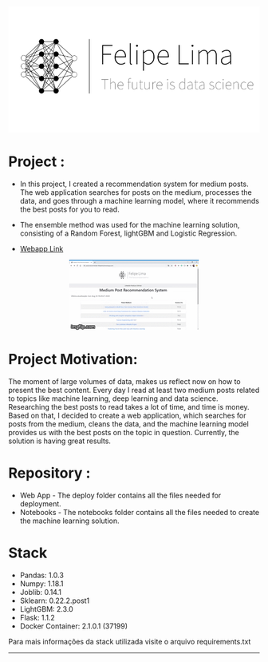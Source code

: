 <p align="center">
  <img  src="../logotipo.svg">
</p>

# Project :
- In this project, I created a recommendation system for medium posts. The web application searches for posts on the medium, processes the data, and goes through a machine learning model, where it recommends the best posts for you to read.
- The ensemble method was used for the machine learning solution, consisting of a Random Forest, lightGBM and Logistic Regression.

- [Webapp Link](https://posts-recommender-felipelima.herokuapp.com/)

<p align="center">
  <img  src="images/apresentacao.gif">
</p>

# Project Motivation:

The moment of large volumes of data, makes us reflect now on how to present the best content. Every day I read at least two medium posts related to topics like machine learning, deep learning and data science. Researching the best posts to read takes a lot of time, and time is money. Based on that, I decided to create a web application, which searches for posts from the medium, cleans the data, and the machine learning model provides us with the best posts on the topic in question. Currently, the solution is having great results.

# Repository :
- Web App - The deploy folder contains all the files needed for deployment.
- Notebooks - The notebooks folder contains all the files needed to create the machine learning solution.

# Stack 
- Pandas: 1.0.3
- Numpy: 1.18.1
- Joblib: 0.14.1
- Sklearn: 0.22.2.post1
- LightGBM: 2.3.0
- Flask: 1.1.2
- Docker Container: 2.1.0.1 (37199)

Para mais informações da stack utilizada visite o arquivo requirements.txt

---





